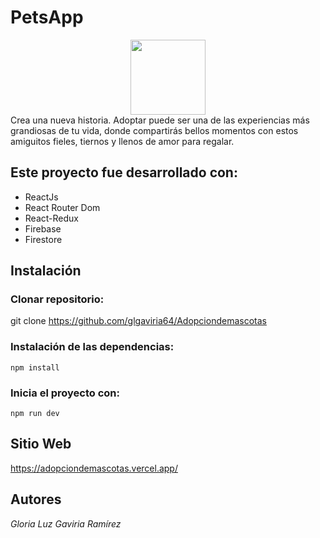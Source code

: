 # PetsApp
<div align="center">
<img width="120px"  src="https://images.ctfassets.net/1sv59kqumaqp/2ADoT6m1c84hnTZ2VD4YH/20441d8d6daec03e22ee5ceab2fb683f/mascotas_header__1_.svg" />
</div>
Crea una nueva historia. Adoptar puede ser una de las experiencias más grandiosas de tu vida, donde compartirás bellos momentos con estos amiguitos fieles, tiernos y llenos de amor para regalar.

## Este proyecto fue desarrollado con:
* ReactJs
* React Router Dom
* React-Redux
* Firebase
* Firestore



## Instalación

### Clonar repositorio:
git clone https://github.com/glgaviria64/Adopciondemascotas

### Instalación de las dependencias:
`npm install`

### Inicia el proyecto con:
`npm run dev`

## Sitio Web
https://adopciondemascotas.vercel.app/

## Autores
*Gloria Luz Gaviria Ramírez*